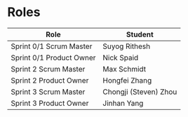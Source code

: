 # Roles

| Role                     | Student |
| ------------------------ | ------- |
| Sprint 0/1 Scrum Master  | Suyog Rithesh        |
| Sprint 0/1 Product Owner | Nick Spaid        |
| Sprint 2 Scrum Master    | Max Schmidt        |
| Sprint 2 Product Owner   | Hongfei Zhang        |
| Sprint 3 Scrum Master    | Chongji (Steven) Zhou        |
| Sprint 3 Product Owner   | Jinhan Yang        |

